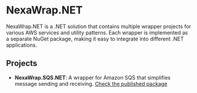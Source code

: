 # NexaWrap.NET

NexaWrap.NET is a .NET solution that contains multiple wrapper projects for various AWS services and utility patterns. Each wrapper is implemented as a separate NuGet package, making it easy to integrate into different .NET applications.

## Projects

- **NexaWrap.SQS.NET**: A wrapper for Amazon SQS that simplifies message sending and receiving. [Check the published package](https://www.nuget.org/packages/NexaWrap.SQS.NET/)